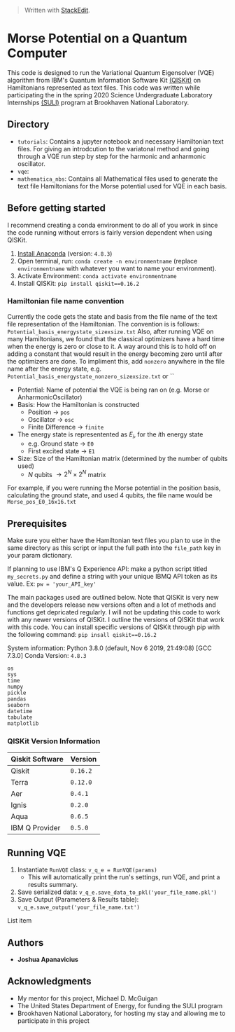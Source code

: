 


> Written with [StackEdit](https://stackedit.io/).
# Morse Potential on a Quantum Computer
This code is designed to run the Variational Quantum Eigensolver (VQE) algorithm from IBM's Quantum Information Software Kit [(QISKit)](https://qiskit.org/documentation/index.html) on Hamiltonians represented as text files. This code was written while participating the in the spring 2020 Science Undergraduate Laboratory Internships [(SULI)](https://science.osti.gov/wdts/suli) program at Brookhaven National Laboratory.

## Directory
* `tutorials`: Contains a jupyter notebook and necessary Hamiltonian text files. For giving an introdcution to the variatonal method and going through a VQE run step by step for the harmonic and anharmonic oscillator.
* `vqe`:
* `mathematica_nbs`: Contains all Mathematical files used to generate the text file Hamiltonians for the Morse potential used for VQE in each basis.

## Before getting started
I recommend creating a conda environment to do all of you work in since the code running without errors is fairly version dependent when using QISKit.

 1. [Install Anaconda](https://docs.anaconda.com/anaconda/install/) (version: `4.8.3`)
 2. Open terminal, run: `conda create -n environmentname` (replace `environmentname` with whatever you want to name your environment).
 3. Activate Environment: `conda activate environmentname`
 4. Install QISKit: `pip install qiskit==0.16.2`

### Hamiltonian file name convention
Currently the code gets the state and basis from the file name of the text file representation of the Hamiltonian. The convention is is follows:  `Potential_basis_energystate_sizexsize.txt` Also, after running VQE on many Hamiltonians, we found that the classical optimizers have a hard time when the energy is zero or close to it. A way around this is to hold off on adding a constant  that would result in the energy becoming zero until after the optimizers are done. To impliment this, add `nonzero` anywhere in the file name after the energy state, e.g. `Potential_basis_energystate_nonzero_sizexsize.txt` or ``

* Potential: Name of potential the VQE is being ran on (e.g. Morse or AnharmonicOscillator)
* Basis: How the Hamiltonian is constructed
	* Position $\rightarrow$ `pos`
	* Oscillator $\rightarrow$ `osc`
	* Finite Difference $\rightarrow$ `finite`
* The energy state is representented as $E_{i}$, for the $i$th energy state
	*  e.g. Ground state $\rightarrow$ `E0`
	*  First excited state $\rightarrow$ `E1`
* Size: Size of the Hamiltonian matrix (determined by the number of qubits used)
	*   $N$ qubits $\rightarrow 2^{N}\times 2^{N}$ matrix

For example, if you were running the Morse potential in the position basis,  calculating the ground state, and used $4$ qubits, the file name would be `Morse_pos_E0_16x16.txt`

## Prerequisites
Make sure you either have the Hamiltonian text files you plan to use in the same directory as this script or input the full path into the `file_path` key in your param dictionary.

If planning to use IBM's Q Experience API: make a python script titled `my_secrets.py` and define a string with your unique IBMQ API token as its value. Ex: `pw = 'your_API_key'`

The main packages used are outlined below. Note that QISKit is very new and the developers release new versions often and a lot of methods and functions get depricated regularly. I will not be updating this code to work with any newer versions of QISKit. I outline the versions of QISKit that work with this code. You can install specific versions of QISKit through pip with the following command: `pip insall qiskit==0.16.2`

System information: Python 3.8.0 (default, Nov 6 2019, 21:49:08) [GCC 7.3.0]
Conda Version: `4.8.3`
```
os
sys
time
numpy
pickle
pandas
seaborn
datetime
tabulate
matplotlib
```
### QISKit Version Information
| Qiskit Software|Version      |              
|----------------|-------------|
|Qiskit			     |`0.16.2`     |
|Terra           |`0.12.0`     |
|Aer         	   |`0.4.1`      |
|Ignis           |`0.2.0`      |
|Aqua            |`0.6.5`      |
|IBM Q Provider  |`0.5.0`      |

## Running VQE

 1. Instantiate `RunVQE` class: `v_q_e = RunVQE(params)`
	 * This will automatically print the run's settings, run VQE, and print a results summary.
 2. Save serialized data: `v_q_e.save_data_to_pkl('your_file_name.pkl')`
 3. Save Output (Parameters & Results table): `v_q_e.save_output('your_file_name.txt')`

 List item

## Authors

* **Joshua Apanavicius**

## Acknowledgments

* My mentor for this project, Michael D. McGuigan
* The United States Department of Energy, for funding the SULI program
* Brookhaven National Laboratory, for hosting my stay and allowing me to participate in this project
